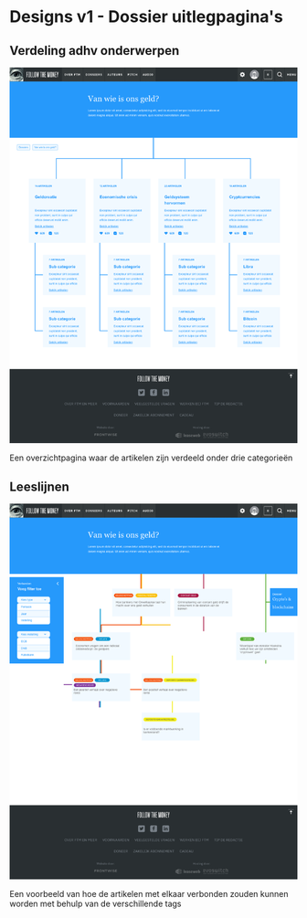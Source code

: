 # Designs v1 - Dossier uitlegpagina's

## Verdeling adhv onderwerpen

![](../../../.gitbook/assets/Flowchart.png)

Een overzichtpagina waar de artikelen zijn verdeeld onder drie categorieën&#x20;

## Leeslijnen

![](<../../../.gitbook/assets/Leeslijnen - leesroute.png>)

Een voorbeeld van hoe de artikelen met elkaar verbonden zouden kunnen worden met behulp van de verschillende tags
